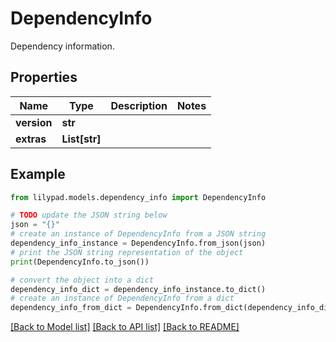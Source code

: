# DependencyInfo

Dependency information.

## Properties

Name | Type | Description | Notes
------------ | ------------- | ------------- | -------------
**version** | **str** |  | 
**extras** | **List[str]** |  | 

## Example

```python
from lilypad.models.dependency_info import DependencyInfo

# TODO update the JSON string below
json = "{}"
# create an instance of DependencyInfo from a JSON string
dependency_info_instance = DependencyInfo.from_json(json)
# print the JSON string representation of the object
print(DependencyInfo.to_json())

# convert the object into a dict
dependency_info_dict = dependency_info_instance.to_dict()
# create an instance of DependencyInfo from a dict
dependency_info_from_dict = DependencyInfo.from_dict(dependency_info_dict)
```
[[Back to Model list]](../README.md#documentation-for-models) [[Back to API list]](../README.md#documentation-for-api-endpoints) [[Back to README]](../README.md)


